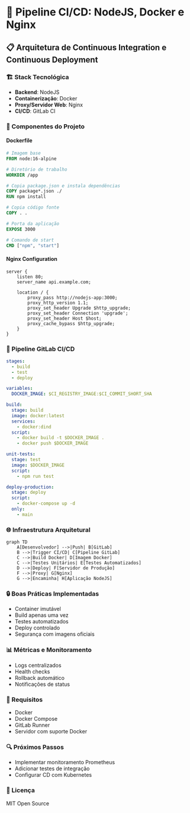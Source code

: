 # 🚀 Pipeline CI/CD: NodeJS, Docker e Nginx 

## 📋 Arquitetura de Continuous Integration e Continuous Deployment

### 🏗 Stack Tecnológica
- **Backend**: NodeJS
- **Containerização**: Docker 
- **Proxy/Servidor Web**: Nginx
- **CI/CD**: GitLab CI

### 🔧 Componentes do Projeto

#### Dockerfile
```dockerfile
# Imagem base
FROM node:16-alpine

# Diretório de trabalho
WORKDIR /app

# Copia package.json e instala dependências
COPY package*.json ./
RUN npm install

# Copia código fonte
COPY . .

# Porta da aplicação
EXPOSE 3000

# Comando de start
CMD ["npm", "start"]
```

#### Nginx Configuration
```nginx
server {
    listen 80;
    server_name api.example.com;

    location / {
        proxy_pass http://nodejs-app:3000;
        proxy_http_version 1.1;
        proxy_set_header Upgrade $http_upgrade;
        proxy_set_header Connection 'upgrade';
        proxy_set_header Host $host;
        proxy_cache_bypass $http_upgrade;
    }
}
```

### 🔄 Pipeline GitLab CI/CD
```yaml
stages:
  - build
  - test
  - deploy

variables:
  DOCKER_IMAGE: $CI_REGISTRY_IMAGE:$CI_COMMIT_SHORT_SHA

build:
  stage: build
  image: docker:latest
  services:
    - docker:dind
  script:
    - docker build -t $DOCKER_IMAGE .
    - docker push $DOCKER_IMAGE

unit-tests:
  stage: test
  image: $DOCKER_IMAGE
  script:
    - npm run test

deploy-production:
  stage: deploy
  script:
    - docker-compose up -d
  only:
    - main
```

### 🌐 Infraestrutura Arquitetural

```mermaid
graph TD
    A[Desenvolvedor] -->|Push| B[GitLab]
    B -->|Trigger CI/CD| C[Pipeline GitLab]
    C -->|Build Docker| D[Imagem Docker]
    C -->|Testes Unitários| E[Testes Automatizados]
    D -->|Deploy| F[Servidor de Produção]
    F -->|Proxy| G[Nginx]
    G -->|Encaminha| H[Aplicação NodeJS]
```

### 🔒 Boas Práticas Implementadas
- Container imutável
- Build apenas uma vez
- Testes automatizados
- Deploy controlado
- Segurança com imagens oficiais

### 📊 Métricas e Monitoramento
- Logs centralizados
- Health checks 
- Rollback automático
- Notificações de status

### 🚨 Requisitos
- Docker
- Docker Compose
- GitLab Runner
- Servidor com suporte Docker

### 🔍 Próximos Passos
- Implementar monitoramento Prometheus
- Adicionar testes de integração
- Configurar CD com Kubernetes

### 📄 Licença
MIT Open Source
